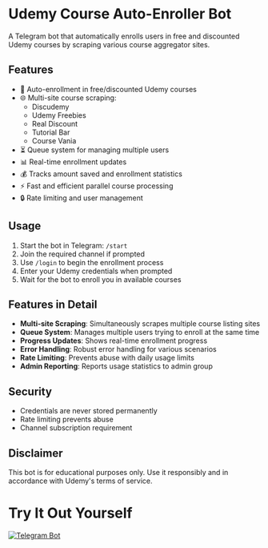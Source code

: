 # Udemy Course Auto-Enroller Bot

A Telegram bot that automatically enrolls users in free and discounted Udemy courses by scraping various course aggregator sites.

## Features

- 🔄 Auto-enrollment in free/discounted Udemy courses
- 🌐 Multi-site course scraping:
  - Discudemy
  - Udemy Freebies
  - Real Discount
  - Tutorial Bar
  - Course Vania
- ⏳ Queue system for managing multiple users
- 📊 Real-time enrollment updates
- 💰 Tracks amount saved and enrollment statistics
- ⚡ Fast and efficient parallel course processing
- 🔒 Rate limiting and user management

## Usage

1. Start the bot in Telegram: `/start`
2. Join the required channel if prompted
3. Use `/login` to begin the enrollment process
4. Enter your Udemy credentials when prompted
5. Wait for the bot to enroll you in available courses

## Features in Detail

- **Multi-site Scraping**: Simultaneously scrapes multiple course listing sites
- **Queue System**: Manages multiple users trying to enroll at the same time
- **Progress Updates**: Shows real-time enrollment progress
- **Error Handling**: Robust error handling for various scenarios
- **Rate Limiting**: Prevents abuse with daily usage limits
- **Admin Reporting**: Reports usage statistics to admin group

## Security

- Credentials are never stored permanently
- Rate limiting prevents abuse
- Channel subscription requirement

## Disclaimer

This bot is for educational purposes only. Use it responsibly and in accordance with Udemy's terms of service.

# Try It Out Yourself 

[![Telegram Bot](https://img.shields.io/badge/Telegram-Bot-blue?logo=telegram)](https://t.me/CourseGrabber_Bot)
